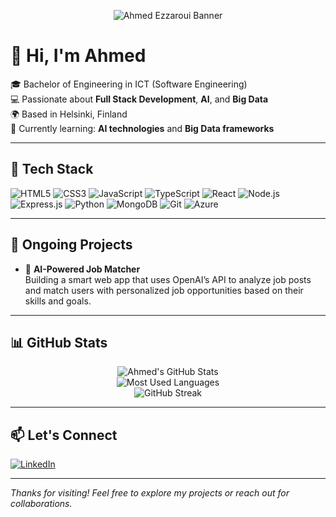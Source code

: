 <!-- Banner -->
<p align="center">
  <img src="https://i.imgur.com/74WvC3h.png" alt="Ahmed Ezzaroui Banner" />
</p>

# 👋 Hi, I'm Ahmed

🎓 Bachelor of Engineering in ICT (Software Engineering)  
💻 Passionate about **Full Stack Development**, **AI**, and **Big Data**  
🌍 Based in Helsinki, Finland  
🧠 Currently learning: **AI technologies** and **Big Data frameworks**

---

## 🧰 Tech Stack

![HTML5](https://img.shields.io/badge/HTML5-E34F26?style=flat&logo=html5&logoColor=white)
![CSS3](https://img.shields.io/badge/CSS3-1572B6?style=flat&logo=css3&logoColor=white)
![JavaScript](https://img.shields.io/badge/JavaScript-F7DF1E?style=flat&logo=javascript&logoColor=black)
![TypeScript](https://img.shields.io/badge/TypeScript-3178C6?style=flat&logo=typescript&logoColor=white)
![React](https://img.shields.io/badge/React-20232A?style=flat&logo=react&logoColor=61DAFB)
![Node.js](https://img.shields.io/badge/Node.js-339933?style=flat&logo=nodedotjs&logoColor=white)
![Express.js](https://img.shields.io/badge/Express.js-000000?style=flat&logo=express&logoColor=white)
![Python](https://img.shields.io/badge/Python-3776AB?style=flat&logo=python&logoColor=white)
![MongoDB](https://img.shields.io/badge/MongoDB-4EA94B?style=flat&logo=mongodb&logoColor=white)
![Git](https://img.shields.io/badge/Git-F05032?style=flat&logo=git&logoColor=white)
![Azure](https://img.shields.io/badge/Microsoft_Azure-0078D4?style=flat&logo=microsoft-azure&logoColor=white)

---

## 🚀 Ongoing Projects

- 🤖 **AI-Powered Job Matcher**  
  Building a smart web app that uses OpenAI’s API to analyze job posts and match users with personalized job opportunities based on their skills and goals.

---

## 📊 GitHub Stats

<p align="center">
  <img src="https://github-readme-stats.vercel.app/api?username=AhmedEz9&show_icons=true&theme=tokyonight" alt="Ahmed's GitHub Stats" />
  <br/>
  <img src="https://github-readme-stats.vercel.app/api/top-langs/?username=AhmedEz9&layout=compact&theme=tokyonight" alt="Most Used Languages" />
  <br/>
  <img src="https://github-readme-streak-stats.herokuapp.com/?user=AhmedEz9&theme=tokyonight" alt="GitHub Streak" />
</p>

---

## 📫 Let's Connect

[![LinkedIn](https://img.shields.io/badge/LinkedIn-Ahmed%20Ezzaroui-blue?style=flat&logo=linkedin)](https://www.linkedin.com/in/ahmed-ezzaroui/)

---

*Thanks for visiting! Feel free to explore my projects or reach out for collaborations.*
